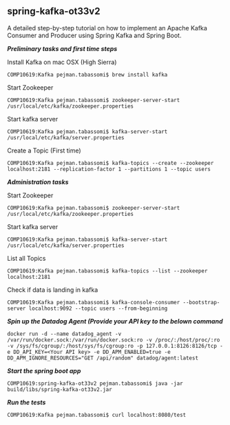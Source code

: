 ## spring-kafka-ot33v2


A detailed step-by-step tutorial on how to implement an Apache Kafka Consumer and Producer using Spring Kafka and Spring Boot.

**_Preliminary tasks and first time steps_**

Install Kafka on mac OSX (High Sierra)

`COMP10619:Kafka pejman.tabassomi$ brew install kafka`

Start Zookeeper

`COMP10619:Kafka pejman.tabassomi$ zookeeper-server-start /usr/local/etc/kafka/zookeeper.properties`

Start kafka server

`COMP10619:Kafka pejman.tabassomi$ kafka-server-start /usr/local/etc/kafka/server.properties`

Create a Topic (First time)

`COMP10619:Kafka pejman.tabassomi$ kafka-topics --create --zookeeper localhost:2181 --replication-factor 1 --partitions 1 --topic users`


**_Administration tasks_** 

Start Zookeeper

`COMP10619:Kafka pejman.tabassomi$ zookeeper-server-start /usr/local/etc/kafka/zookeeper.properties`

Start kafka server

`COMP10619:Kafka pejman.tabassomi$ kafka-server-start /usr/local/etc/kafka/server.properties`

List all Topics

`COMP10619:Kafka pejman.tabassomi$ kafka-topics --list --zookeeper localhost:2181`

Check if data is landing in kafka

`COMP10619:Kafka pejman.tabassomi$ kafka-console-consumer --bootstrap-server localhost:9092 --topic users --from-beginning`


**_Spin up the Datadog Agent (Provide your API key  to the  belown command_** 


`docker run -d --name datadog_agent -v /var/run/docker.sock:/var/run/docker.sock:ro -v /proc/:/host/proc/:ro -v /sys/fs/cgroup/:/host/sys/fs/cgroup:ro -p 127.0.0.1:8126:8126/tcp -e DD_API_KEY=<Your API key> -e DD_APM_ENABLED=true -e DD_APM_IGNORE_RESOURCES="GET /api/random" datadog/agent:latest`


**_Start the spring boot app_**

`COMP10619:spring-kafka-ot33v2 pejman.tabassomi$ java -jar build/libs/spring-kafka-ot33v2.jar`


**_Run the tests_**

`COMP10619:Kafka pejman.tabassomi$ curl localhost:8080/test`
